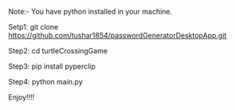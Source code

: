 Note:- 
You have python installed in your machine.

Setp1:
git clone https://github.com/tushar1854/passwordGeneratorDesktopApp.git

Step2:
cd turtleCrossingGame

Step3:
pip install pyperclip

Step4:
python main.py

Enjoy!!!!
